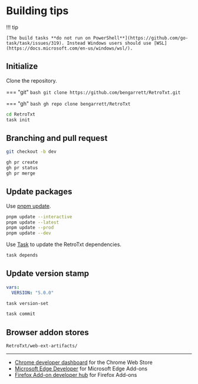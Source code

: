 # Building tips

!!! tip

    [The build tasks **do not run on PowerShell**](https://github.com/go-task/task/issues/319). Instead Windows users should use [WSL](https://docs.microsoft.com/en-us/windows/wsl/).

## Initialize

Clone the repository.

=== "git"
    ```bash
    git clone https://github.com/bengarrett/RetroTxt.git
    ```

=== "gh"
     ```bash
     gh repo clone bengarrett/RetroTxt
     ```


```bash title="Initialize the build"
cd RetroTxt
task init
```

## Branching and pull request

```bash title="Create a new branch named dev"
git checkout -b dev
```

```bash title="Create a pull request to merge the dev branch into main"
gh pr create
gh pr status
gh pr merge
```

## Update packages

Use [pnpm update](https://pnpm.io/cli/update).

```bash
pnpm update --interactive
pnpm update --latest
pnpm update --prod
pnpm update --dev
```

Use [Task](https://taskfile.dev/) to update the RetroTxt dependencies.

```bash
task depends
```

## Update version stamp

```yml title="Edit Taskfile.yml"
vars:
  VERSION: "5.0.0"
```

```bash title="Apply VERSION stamp to the manifest file"
task version-set
```

```bash title="Or set the VERSION and then submit to GitHub"
task commit
```

## Browser addon stores

``` title="Location of builds"
RetroTxt/web-ext-artifacts/
```

---

+ [Chrome developer dashboard](https://chrome.google.com/webstore/devconsole/g00502785627994558074?hl=en_GB) for the Chrome Web Store
+ [Microsoft Edge Developer](https://developer.microsoft.com/en-us/microsoft-edge/extensions) for Microsoft Edge Add-ons
+ [Firefox Add-on developer hub](https://addons.mozilla.org/en-US/developers/addons) for Firefox Add-ons
